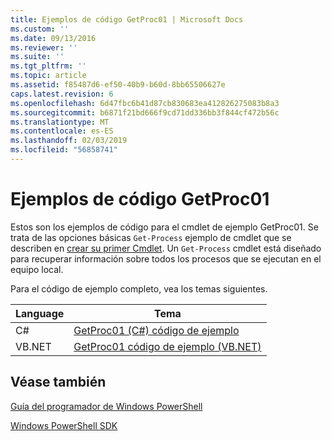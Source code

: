 ```yaml
---
title: Ejemplos de código GetProc01 | Microsoft Docs
ms.custom: ''
ms.date: 09/13/2016
ms.reviewer: ''
ms.suite: ''
ms.tgt_pltfrm: ''
ms.topic: article
ms.assetid: f85487d6-ef50-40b9-b60d-8bb65506627e
caps.latest.revision: 6
ms.openlocfilehash: 6d47fbc6b41d87cb830683ea412826275083b8a3
ms.sourcegitcommit: b6871f21bd666f9cd71dd336bb3f844cf472b56c
ms.translationtype: MT
ms.contentlocale: es-ES
ms.lasthandoff: 02/03/2019
ms.locfileid: "56858741"
---
```

# <a name="getproc01-code-samples"></a>Ejemplos de código GetProc01

Estos son los ejemplos de código para el cmdlet de ejemplo GetProc01. Se trata de las opciones básicas `Get-Process` ejemplo de cmdlet que se describen en [crear su primer Cmdlet](../cmdlet/creating-a-cmdlet-without-parameters.md). Un `Get-Process` cmdlet está diseñado para recuperar información sobre todos los procesos que se ejecutan en el equipo local.

Para el código de ejemplo completo, vea los temas siguientes.

|Language|Tema|
|--------------|-----------|
|C#|[GetProc01 (C#) código de ejemplo](./getproc01-csharp-sample-code.md)|
|VB.NET|[GetProc01 código de ejemplo (VB.NET)](./getproc01-vb-net-sample-code.md)|

## <a name="see-also"></a>Véase también

[Guía del programador de Windows PowerShell](./windows-powershell-programmer-s-guide.md)

[Windows PowerShell SDK](../windows-powershell-reference.md)